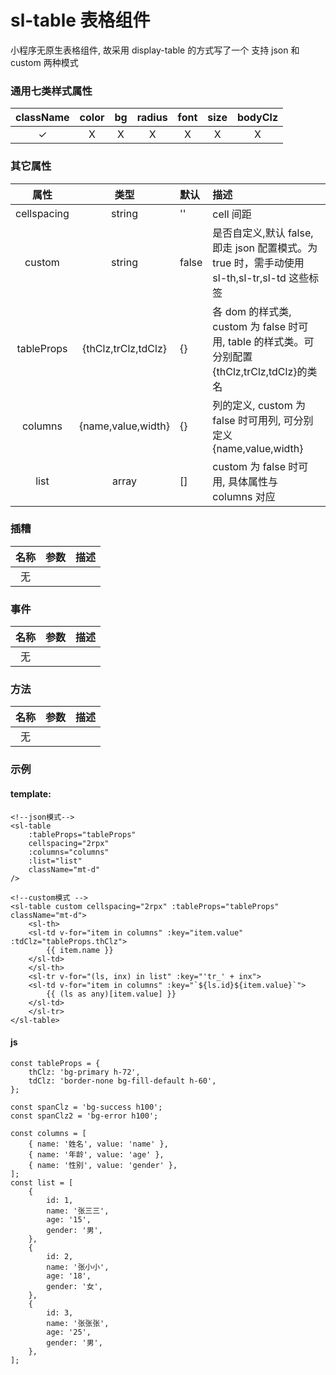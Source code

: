 # sl-table 表格组件

小程序无原生表格组件, 故采用 display-table 的方式写了一个
支持 json 和 custom 两种模式

### 通用七类样式属性

| className | color |  bg   | radius | font  | size  | bodyClz |
| :-------: | :---: | :---: | :----: | :---: | :---: | :-----: |
| &#10003;  | &Chi; | &Chi; | &Chi;  | &Chi; | &Chi; |  &Chi;  |

### 其它属性

|    属性     |        类型         | 默认  | 描述                                                                                         |
| :---------: | :-----------------: | :---- | :------------------------------------------------------------------------------------------- |
| cellspacing |       string        | ''    | cell 间距                                                                                    |
|   custom    |       string        | false | 是否自定义,默认 false, 即走 json 配置模式。为 true 时，需手动使用 sl-th,sl-tr,sl-td 这些标签 |
| tableProps  | {thClz,trClz,tdClz} | {}    | 各 dom 的样式类, custom 为 false 时可用, table 的样式类。可分别配置{thClz,trClz,tdClz}的类名 |
|   columns   | {name,value,width}  | {}    | 列的定义, custom 为 false 时可用列, 可分别定义{name,value,width}                             |
|    list     |        array        | []    | custom 为 false 时可用, 具体属性与 columns 对应                                              |

### 插糟

| 名称 | 参数 | 描述 |
| :--: | :--: | ---- |
|  无  |      |      |

### 事件

| 名称 | 参数 | 描述 |
| :--: | :--: | ---- |
|  无  |      |      |

### 方法

| 名称 | 参数 | 描述 |
| :--: | :--: | ---- |
|  无  |      |      |

### 示例

#### template:

```
<!--json模式-->
<sl-table
    :tableProps="tableProps"
    cellspacing="2rpx"
    :columns="columns"
    :list="list"
    className="mt-d"
/>

<!--custom模式 -->
<sl-table custom cellspacing="2rpx" :tableProps="tableProps" className="mt-d">
    <sl-th>
    <sl-td v-for="item in columns" :key="item.value" :tdClz="tableProps.thClz">
        {{ item.name }}
    </sl-td>
    </sl-th>
    <sl-tr v-for="(ls, inx) in list" :key="'tr_' + inx">
    <sl-td v-for="item in columns" :key="`${ls.id}${item.value}`">
        {{ (ls as any)[item.value] }}
    </sl-td>
    </sl-tr>
</sl-table>

```

#### js

```
const tableProps = {
    thClz: 'bg-primary h-72',
    tdClz: 'border-none bg-fill-default h-60',
};

const spanClz = 'bg-success h100';
const spanClz2 = 'bg-error h100';

const columns = [
    { name: '姓名', value: 'name' },
    { name: '年龄', value: 'age' },
    { name: '性别', value: 'gender' },
];
const list = [
    {
        id: 1,
        name: '张三三',
        age: '15',
        gender: '男',
    },
    {
        id: 2,
        name: '张小小',
        age: '18',
        gender: '女',
    },
    {
        id: 3,
        name: '张张张',
        age: '25',
        gender: '男',
    },
];
```

